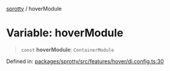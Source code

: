 
[sprotty](../globals) / hoverModule

# Variable: hoverModule

> `const` **hoverModule**: `ContainerModule`

Defined in: [packages/sprotty/src/features/hover/di.config.ts:30](https://github.com/eclipse-sprotty/sprotty/blob/f9b2433481cc27a1ac0c92d525a92039ae7f6c76/packages/sprotty/src/features/hover/di.config.ts#L30)
